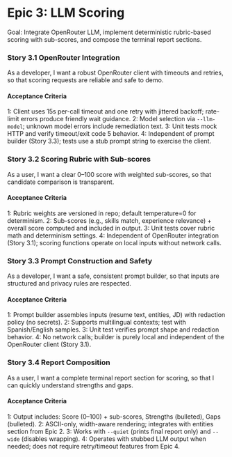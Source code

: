 # Epic 3: LLM Scoring

Goal: Integrate OpenRouter LLM, implement deterministic rubric-based scoring with sub-scores, and compose the terminal report sections.

### Story 3.1 OpenRouter Integration
As a developer,
I want a robust OpenRouter client with timeouts and retries,
so that scoring requests are reliable and safe to demo.

#### Acceptance Criteria
1: Client uses 15s per-call timeout and one retry with jittered backoff; rate-limit errors produce friendly wait guidance.
2: Model selection via `--llm-model`; unknown model errors include remediation text.
3: Unit tests mock HTTP and verify timeout/exit code 5 behavior.
4: Independent of prompt builder (Story 3.3); tests use a stub prompt string to exercise the client.

### Story 3.2 Scoring Rubric with Sub-scores
As a user,
I want a clear 0–100 score with weighted sub-scores,
so that candidate comparison is transparent.

#### Acceptance Criteria
1: Rubric weights are versioned in repo; default temperature=0 for determinism.
2: Sub-scores (e.g., skills match, experience relevance) + overall score computed and included in output.
3: Unit tests cover rubric math and determinism settings.
4: Independent of OpenRouter integration (Story 3.1); scoring functions operate on local inputs without network calls.

### Story 3.3 Prompt Construction and Safety
As a developer,
I want a safe, consistent prompt builder,
so that inputs are structured and privacy rules are respected.

#### Acceptance Criteria
1: Prompt builder assembles inputs (resume text, entities, JD) with redaction policy (no secrets).
2: Supports multilingual contexts; test with Spanish/English samples.
3: Unit test verifies prompt shape and redaction behavior.
4: No network calls; builder is purely local and independent of the OpenRouter client (Story 3.1).

### Story 3.4 Report Composition
As a user,
I want a complete terminal report section for scoring,
so that I can quickly understand strengths and gaps.

#### Acceptance Criteria
1: Output includes: Score (0–100) + sub-scores, Strengths (bulleted), Gaps (bulleted).
2: ASCII-only, width-aware rendering; integrates with entities section from Epic 2.
3: Works with `--quiet` (prints final report only) and `--wide` (disables wrapping).
4: Operates with stubbed LLM output when needed; does not require retry/timeout features from Epic 4.
